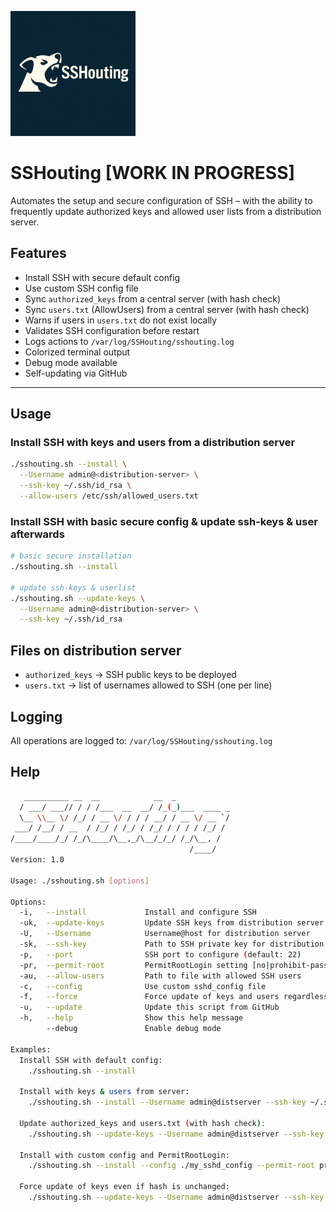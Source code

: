 <img src="/images/sshouting.png" alt="SSHouting" width="200" height="200" /></a>

# SSHouting [WORK IN PROGRESS]

Automates the setup and secure configuration of SSH – with the ability to frequently update authorized keys and allowed user lists from a distribution server.

## Features

- Install SSH with secure default config
- Use custom SSH config file
- Sync `authorized_keys` from a central server (with hash check)
- Sync `users.txt` (AllowUsers) from a central server (with hash check)
- Warns if users in `users.txt` do not exist locally
- Validates SSH configuration before restart
- Logs actions to `/var/log/SSHouting/sshouting.log`
- Colorized terminal output
- Debug mode available
- Self-updating via GitHub

---

## Usage

### Install SSH with keys and users from a distribution server
```bash
./sshouting.sh --install \
  --Username admin@<distribution-server> \
  --ssh-key ~/.ssh/id_rsa \
  --allow-users /etc/ssh/allowed_users.txt
```

### Install SSH with basic secure config & update ssh-keys & user afterwards
```bash
# basic secure installation
./sshouting.sh --install

# update ssh-keys & userlist
./sshouting.sh --update-keys \
  --Username admin@<distribution-server> \
  --ssh-key ~/.ssh/id_rsa
```

## Files on distribution server
- `authorized_keys` -> SSH public keys to be deployed
- `users.txt` -> list of usernames allowed to SSH (one per line)

## Logging
All operations are logged to: `/var/log/SSHouting/sshouting.log`

## Help
```bash
   __________ __  __            __  _
  / ___/ ___// / / /___  __  __/ /_(_)___  ____ _
  \__ \\__ \/ /_/ / __ \/ / / / __/ / __ \/ __ `/
 ___/ /__/ / __  / /_/ / /_/ / /_/ / / / / /_/ /
/____/____/_/ /_/\____/\__,_/\__/_/_/ /_/\__, /
                                        /____/
Version: 1.0

Usage: ./sshouting.sh [options]

Options:
  -i,   --install             Install and configure SSH
  -uk,  --update-keys         Update SSH keys from distribution server
  -U,   --Username            Username@host for distribution server
  -sk,  --ssh-key             Path to SSH private key for distribution server
  -p,   --port                SSH port to configure (default: 22)
  -pr,  --permit-root         PermitRootLogin setting [no|prohibit-password] (default: no)
  -au,  --allow-users         Path to file with allowed SSH users
  -c,   --config              Use custom sshd_config file
  -f,   --force               Force update of keys and users regardless of hash
  -u,   --update              Update this script from GitHub
  -h,   --help                Show this help message
        --debug               Enable debug mode

Examples:
  Install SSH with default config:
    ./sshouting.sh --install

  Install with keys & users from server:
    ./sshouting.sh --install --Username admin@distserver --ssh-key ~/.ssh/id_rsa --allow-users ./users.txt

  Update authorized_keys and users.txt (with hash check):
    ./sshouting.sh --update-keys --Username admin@distserver --ssh-key ~/.ssh/id_rsa

  Install with custom config and PermitRootLogin:
    ./sshouting.sh --install --config ./my_sshd_config --permit-root prohibit-password

  Force update of keys even if hash is unchanged:
    ./sshouting.sh --update-keys --Username admin@distserver --ssh-key ~/.ssh/id_rsa --force
```
